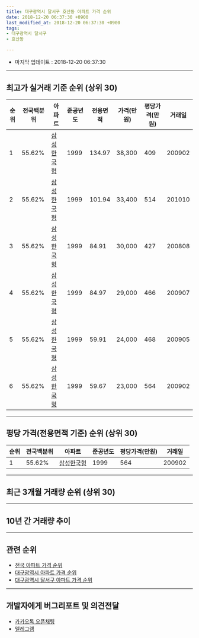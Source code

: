 ```yaml
---
title: 대구광역시 달서구 호산동 아파트 가격 순위
date: 2018-12-20 06:37:30 +0900
last_modified_at: 2018-12-20 06:37:30 +0900
tags:
- 대구광역시 달서구
- 호산동

---
```


* 마지막 업데이트 : 2018-12-20 06:37:30

---

## 최고가 실거래 기준 순위 (상위 30)


|순위|전국백분위|아파트|준공년도|전용면적|가격(만원)|평당가격(만원)|거래일|
|---|---|---|---|---|---|---|---|
|1|55.62%|[삼성한국형](https://search.naver.com/search.naver?query=%EB%8C%80%EA%B5%AC%EA%B4%91%EC%97%AD%EC%8B%9C+%EB%8B%AC%EC%84%9C%EA%B5%AC+%ED%98%B8%EC%82%B0%EB%8F%99+%EC%82%BC%EC%84%B1%ED%95%9C%EA%B5%AD%ED%98%95)|1999|134.97|38,300|409|200902|
|2|55.62%|[삼성한국형](https://search.naver.com/search.naver?query=%EB%8C%80%EA%B5%AC%EA%B4%91%EC%97%AD%EC%8B%9C+%EB%8B%AC%EC%84%9C%EA%B5%AC+%ED%98%B8%EC%82%B0%EB%8F%99+%EC%82%BC%EC%84%B1%ED%95%9C%EA%B5%AD%ED%98%95)|1999|101.94|33,400|514|201010|
|3|55.62%|[삼성한국형](https://search.naver.com/search.naver?query=%EB%8C%80%EA%B5%AC%EA%B4%91%EC%97%AD%EC%8B%9C+%EB%8B%AC%EC%84%9C%EA%B5%AC+%ED%98%B8%EC%82%B0%EB%8F%99+%EC%82%BC%EC%84%B1%ED%95%9C%EA%B5%AD%ED%98%95)|1999|84.91|30,000|427|200808|
|4|55.62%|[삼성한국형](https://search.naver.com/search.naver?query=%EB%8C%80%EA%B5%AC%EA%B4%91%EC%97%AD%EC%8B%9C+%EB%8B%AC%EC%84%9C%EA%B5%AC+%ED%98%B8%EC%82%B0%EB%8F%99+%EC%82%BC%EC%84%B1%ED%95%9C%EA%B5%AD%ED%98%95)|1999|84.97|29,000|466|200907|
|5|55.62%|[삼성한국형](https://search.naver.com/search.naver?query=%EB%8C%80%EA%B5%AC%EA%B4%91%EC%97%AD%EC%8B%9C+%EB%8B%AC%EC%84%9C%EA%B5%AC+%ED%98%B8%EC%82%B0%EB%8F%99+%EC%82%BC%EC%84%B1%ED%95%9C%EA%B5%AD%ED%98%95)|1999|59.91|24,000|468|200905|
|6|55.62%|[삼성한국형](https://search.naver.com/search.naver?query=%EB%8C%80%EA%B5%AC%EA%B4%91%EC%97%AD%EC%8B%9C+%EB%8B%AC%EC%84%9C%EA%B5%AC+%ED%98%B8%EC%82%B0%EB%8F%99+%EC%82%BC%EC%84%B1%ED%95%9C%EA%B5%AD%ED%98%95)|1999|59.67|23,000|564|200902|


---

## 평당 가격(전용면적 기준) 순위 (상위 30)


|순위|전국백분위|아파트|준공년도|평당가격(만원)|거래일|
|---|---|---|---|---|---|
|1|55.62%|[삼성한국형](https://search.naver.com/search.naver?query=%EB%8C%80%EA%B5%AC%EA%B4%91%EC%97%AD%EC%8B%9C+%EB%8B%AC%EC%84%9C%EA%B5%AC+%ED%98%B8%EC%82%B0%EB%8F%99+%EC%82%BC%EC%84%B1%ED%95%9C%EA%B5%AD%ED%98%95)|1999|564|200902|


---

## 최근 3개월 거래량 순위 (상위 30)


<div style="width:100%;">
    <canvas id="deal_count_ranking" height="250"></canvas>
</div>


<script>
new Chart(document.getElementById("deal_count_ranking"), {
    type: 'horizontalBar',
    data: {
        labels: ['삼성한국형'],
        datasets: [{
            label: '실거래 수',
            data: [16],
            borderColor: "rgba(255, 0, 128, 1)",
            backgroundColor: "rgba(255, 0, 128, 0.5)",
            fill: false,
        }]
    },
    options: {
        responsive: true,
        title: {
            display: true,
            text: '최근 3개월 거래량 순위'
        },
        tooltips: {
            mode: 'index',
            intersect: false,
            callbacks: {
                title: function(tooltipItems, data) {
                    return "실거래 수:";
                },
                label: function(tooltipItem, data) {
                    return data.labels[tooltipItem.index] + ": " + tooltipItem.xLabel;
                }
            }
        },
        hover: {
            mode: 'nearest',
            intersect: true
        },
        scales: {
            xAxes: [{
                display: true,
                scaleLabel: {
                    display: true,
                    labelString: '실거래 수'
                },
                ticks: {
                    suggestedMin: 0,
                }
            }],
            yAxes: [{
                display: true,
                ticks: {
                    autoSkip: false,
                    callback: function(value, index, values) {
                        if (value.length > 15)
                            return value.substr(0, 13) + "...";
                        else
                            return value;
                    }
                },
                scaleLabel: {
                    display: false,
                }
            }]
        }
    }
});

</script>


---

## 10년 간 거래량 추이


<div style="width:100%;">
    <canvas id="deal_progress" height="250"></canvas>
</div>

<script>
new Chart(document.getElementById("deal_progress"), {
    type: 'line',
    data: {
        labels: ['200812','200901','200902','200903','200904','200905','200906','200907','200908','200909','200910','200911','200912','201001','201002','201003','201004','201005','201006','201007','201008','201009','201010','201011','201012','201101','201102','201103','201104','201105','201106','201107','201108','201109','201110','201111','201112','201201','201202','201203','201204','201205','201206','201207','201208','201209','201210','201211','201212','201301','201302','201303','201304','201305','201306','201307','201308','201309','201310','201311','201312','201401','201402','201403','201404','201405','201406','201407','201408','201409','201410','201411','201412','201501','201502','201503','201504','201505','201506','201507','201508','201509','201510','201511','201512','201601','201602','201603','201604','201605','201606','201607','201608','201609','201610','201611','201612','201701','201702','201703','201704','201705','201706','201707','201708','201709','201710','201711','201712','201801','201802','201803','201804','201805','201806','201807','201808','201809','201810','201811','201812'],
        datasets: [{
            label: '실거래 수',
            pointRadius: 1,
            data: [3, 7, 16, 24, 9, 12, 11, 9, 13, 11, 6, 3, 8, 10, 11, 12, 13, 12, 7, 10, 8, 13, 11, 13, 13, 17, 16, 13, 14, 16, 20, 8, 16, 18, 7, 10, 11, 9, 12, 12, 12, 13, 11, 4, 11, 8, 11, 14, 8, 5, 10, 13, 14, 8, 11, 4, 7, 15, 10, 5, 11, 4, 7, 6, 9, 6, 6, 11, 9, 6, 13, 10, 3, 11, 8, 9, 12, 6, 14, 12, 13, 9, 11, 5, 4, 1, 0, 1, 2, 6, 2, 6, 5, 10, 9, 15, 3, 6, 11, 6, 6, 5, 13, 15, 14, 9, 9, 9, 4, 7, 6, 13, 5, 9, 11, 11, 7, 6, 12, 3, 1],
            borderColor: "rgba(255, 201, 14, 1)",
            backgroundColor: "rgba(255, 201, 14, 0.5)",
            fill: true,
        }]
    },
    options: {
        responsive: true,
        title: {
            display: true,
            text: '10년간 거래량 추이'
        },
        tooltips: {
            mode: 'index',
            intersect: false,
        },
        hover: {
            mode: 'nearest',
            intersect: true
        },
        scales: {
            xAxes: [{
                display: true,
                scaleLabel: {
                    display: true,
                    labelString: '년/월'
                }
            }],
            yAxes: [{
                display: true,
                ticks: {
                    suggestedMin: 0,
                },
                scaleLabel: {
                    display: true,
                    labelString: '실거래 수'
                }
            }]
        }
    }
});

</script>


---

## 관련 순위

- [전국 아파트 가격 순위](https://inasie.github.io/apt-ranking/전국)
- [대구광역시 아파트 가격 순위](https://inasie.github.io/apt-ranking/대구광역시)
- [대구광역시 달서구 아파트 가격 순위](https://inasie.github.io/apt-ranking/대구광역시-달서구)


---

## 개발자에게 버그리포트 및 의견전달

- [카카오톡 오픈채팅](https://open.kakao.com/o/gLJUAP4)
- [텔레그램](https://t.me/inasie)

